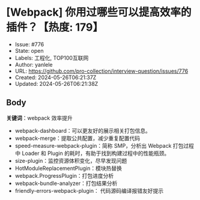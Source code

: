 # [Webpack] 你用过哪些可以提高效率的插件？【热度: 179】

- Issue: #776
- State: open
- Labels: 工程化, TOP100互联网
- Author: yanlele
- URL: https://github.com/pro-collection/interview-question/issues/776
- Created: 2024-05-26T06:21:37Z
- Updated: 2024-05-26T06:21:38Z

## Body

**关键词**：webpack 效率提升

- webpack-dashboard：可以更友好的展示相关打包信息。
- webpack-merge：提取公共配置，减少重复配置代码
- speed-measure-webpack-plugin：简称 SMP，分析出 Webpack 打包过程中 Loader 和 Plugin 的耗时，有助于找到构建过程中的性能瓶颈。
- size-plugin：监控资源体积变化，尽早发现问题
- HotModuleReplacementPlugin：模块热替换
- webpack.ProgressPlugin：打包进度分析
- webpack-bundle-analyzer：打包结果分析
- friendly-errors-webpack-plugin： 代码源码编译报错友好提示

